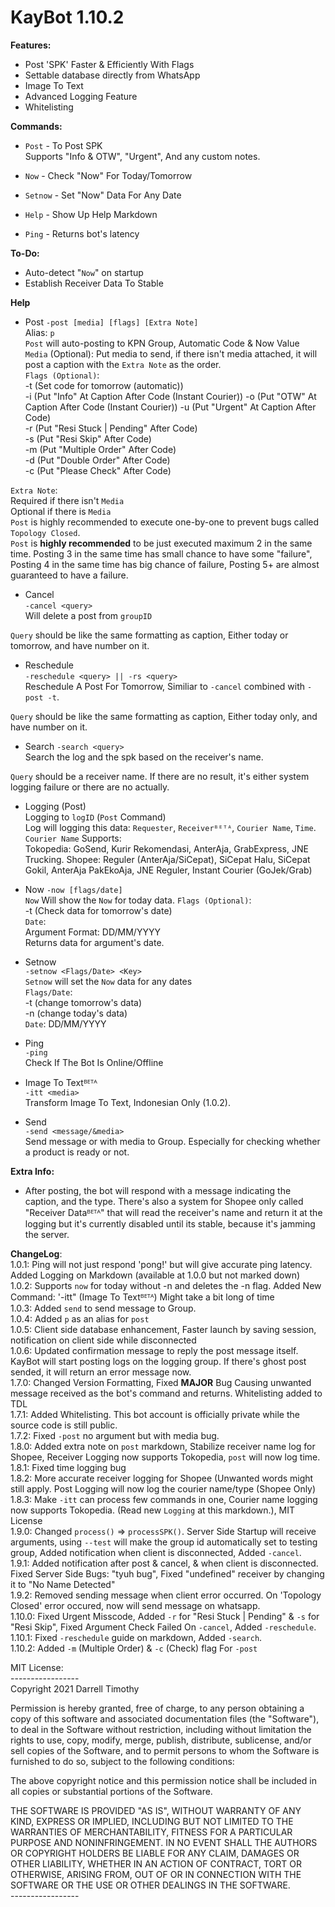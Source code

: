 # KayBot 1.10.2

**Features:**
- Post 'SPK' Faster & Efficiently With Flags
- Settable database directly from WhatsApp
- Image To Text
- Advanced Logging Feature
- Whitelisting

**Commands:**
- `Post` - To Post SPK  
Supports "Info & OTW", "Urgent", And any custom notes.

- `Now` - Check "Now" For Today/Tomorrow

- `Setnow` - Set "Now" Data For Any Date

- `Help` - Show Up Help Markdown

- `Ping` - Returns bot's latency 

**To-Do:**
- Auto-detect "`Now`" on startup
- Establish Receiver Data To Stable  
 
**Help**
- Post
```-post [media] [flags] [Extra Note]```    
Alias: `p`  
`Post` will auto-posting to KPN Group,
Automatic Code & Now Value  
`Media` (Optional): Put media to send, if there isn't media attached, it will post a caption with the `Extra Note` as the order.  
`Flags (Optional)`:  
-t (Set code for tomorrow (automatic))  
-i (Put "Info" At Caption After Code (Instant Courier))
-o (Put "OTW" At Caption After Code (Instant Courier))
-u (Put "Urgent" At Caption After Code)   
-r (Put "Resi Stuck | Pending" After Code)  
-s (Put "Resi Skip" After Code)  
-m (Put "Multiple Order" After Code)  
-d (Put "Double Order" After Code)    
-c (Put "Please Check" After Code)

`Extra Note`:  
Required if there isn't `Media`  
Optional if there is `Media`    
`Post` is highly recommended to execute one-by-one to prevent bugs called `Topology Closed`.   
`Post` is **highly recommended** to be just executed maximum 2 in the same time. Posting 3 in the same time has small chance to have some "failure", Posting 4 in the same time has big chance of failure, Posting 5+ are almost guaranteed to have a failure.  

- Cancel  
```-cancel <query>```  
Will delete a post from `groupID`  

`Query` should be like the same formatting as caption, Either today or tomorrow, and have number on it.   

- Reschedule   
```-reschedule <query> || -rs <query>```  
Reschedule A Post For Tomorrow, Similiar to `-cancel` combined with `-post -t`.  

`Query` should be like the same formatting as caption, Either today only, and have number on it.       

- Search
```-search <query>```  
Search the log and the spk based on the receiver's name.

`Query` should be a receiver name. If there are no result, it's either system logging failure or there are no actually.  


- Logging (Post)  
Logging to `logID` (`Post` Command)  
Log will logging this data: `Requester`, `Receiverᴮᴱᵀᴬ`, `Courier Name`, `Time`.  
`Courier Name` Supports:  
Tokopedia: GoSend, Kurir Rekomendasi, AnterAja, GrabExpress, JNE Trucking.
Shopee: Reguler (AnterAja/SiCepat), SiCepat Halu, SiCepat Gokil, AnterAja PakEkoAja, JNE Reguler, Instant Courier (GoJek/Grab)

- Now
```-now [flags/date]```  
`Now` Will show the `Now` for today data. 
`Flags (Optional)`:   
-t (Check data for tomorrow's date)  
`Date`:  
Argument Format: DD/MM/YYYY  
Returns data for argument's date.  


- Setnow  
```-setnow <Flags/Date> <Key>```  
`Setnow` will set the `Now` data for any dates  
`Flags/Date`:  
-t (change tomorrow's data)  
-n (change today's data)   
`Date`: DD/MM/YYYY 

- Ping  
```-ping```  
Check If The Bot Is Online/Offline

- Image To Textᴮᴱᵀᴬ  
```-itt <media>```  
Transform Image To Text, Indonesian Only (1.0.2).  

- Send  
```-send <message/&media>```  
Send message or with media to Group. Especially for checking whether a product is ready or not.  

**Extra Info:**   
- After posting, the bot will respond with a message indicating the caption, and the type. There's also a system for Shopee only called "Receiver Dataᴮᴱᵀᴬ" that will read the receiver's name and return it at the logging but it's currently disabled until its stable, because it's jamming the server.  

**ChangeLog**:   
1.0.1: Ping will not just respond 'pong!' but will give accurate ping latency.  
Added Logging on Markdown (available at 1.0.0 but not marked down)  
1.0.2: Supports `now` for today without -n and deletes the -n flag. Added New Command: '-itt" (Image To Textᴮᴱᵀᴬ) Might take a bit long of time  
1.0.3: Added `send` to send message to Group.  
1.0.4: Added `p` as an alias for `post`  
1.0.5: Client side database enhancement, Faster launch by saving session, notification on client side while disconnected   
1.0.6: Updated confirmation message to reply the post message itself. KayBot will start posting logs on the logging group. If there's ghost post sended, it will return an error message now.  
1.7.0: Changed Version Formatting, Fixed **MAJOR** Bug Causing
unwanted message received as the bot's command and returns. Whitelisting added to TDL  
1.7.1: Added Whitelisting. This bot account is officially private while the source code is still public.  
1.7.2: Fixed `-post` no argument but with media bug.  
1.8.0: Added extra note on `post` markdown, Stabilize receiver name log for Shopee, Receiver Logging now supports Tokopedia, `post` will now log time.  
1.8.1: Fixed time logging bug  
1.8.2: More accurate receiver logging for Shopee (Unwanted words might still apply. Post Logging will now log the courier name/type (Shopee Only)  
1.8.3: Make `-itt` can process few commands in one, Courier name logging now supports Tokopedia. (Read new `Logging` at this markdown.), MIT License  
1.9.0: Changed `process()` => `processSPK()`. Server Side Startup will receive arguments, using `--test` will make the group id automatically set to testing group, Added notification when client is disconnected, Added `-cancel`.  
1.9.1: Added notification after post & cancel, & when client is disconnected. Fixed Server Side Bugs: "tyuh bug", Fixed "undefined" receiver by changing it to "No Name Detected"  
1.9.2: Removed sending message when client error occurred. On 'Topology Closed' error occured, now will send message on whatsapp.      
1.10.0: Fixed Urgent Misscode, Added `-r` for "Resi Stuck | Pending" & `-s` for "Resi Skip", Fixed Argument Check Failed On `-cancel`, Added `-reschedule`.   
1.10.1: Fixed `-reschedule` guide on markdown, Added `-search`.  
1.10.2: Added `-m` (Multiple Order) & `-c` (Check) flag For `-post`

MIT License:  
\-\-\-\-\-\-\-\-\-\-\-\-\-\-\-\-\-  
Copyright 2021 Darrell Timothy

Permission is hereby granted, free of charge, to any person obtaining a copy of this software and associated documentation files (the "Software"), to deal in the Software without restriction, including without limitation the rights to use, copy, modify, merge, publish, distribute, sublicense, and/or sell copies of the Software, and to permit persons to whom the Software is furnished to do so, subject to the following conditions:

The above copyright notice and this permission notice shall be included in all copies or substantial portions of the Software.

THE SOFTWARE IS PROVIDED "AS IS", WITHOUT WARRANTY OF ANY KIND, EXPRESS OR IMPLIED, INCLUDING BUT NOT LIMITED TO THE WARRANTIES OF MERCHANTABILITY, FITNESS FOR A PARTICULAR PURPOSE AND NONINFRINGEMENT. IN NO EVENT SHALL THE AUTHORS OR COPYRIGHT HOLDERS BE LIABLE FOR ANY CLAIM, DAMAGES OR OTHER LIABILITY, WHETHER IN AN ACTION OF CONTRACT, TORT OR OTHERWISE, ARISING FROM, OUT OF OR IN CONNECTION WITH THE SOFTWARE OR THE USE OR OTHER DEALINGS IN THE SOFTWARE.  
\-\-\-\-\-\-\-\-\-\-\-\-\-\-\-\-\-  